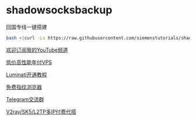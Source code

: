 # shadowsocksbackup
回国专线一键搭建
````bash 
bash <(curl -Ls https://raw.githubusercontent.com/siemenstutorials/shadowsocksbackup/master/Sgo.sh)
````
[欢迎订阅我的YouTube频道](https://www.youtube.com/channel/UCmvvn2qsP77_7XUB0omMeCw?view_as=subscriber)

[低价高性能年付VPS](https://my.racknerd.com/aff.php?aff=1313)

[Luminati开通教程](https://bit.ly/3fRXdH7)

[免费指纹浏览器](https://bit.ly/3hSImMK)

[Telegram交流群](https://t.me/smartutorialschat)

[V2ray/SK5/L2TP多IP付费代搭](https://t.me/Smartutorials)
